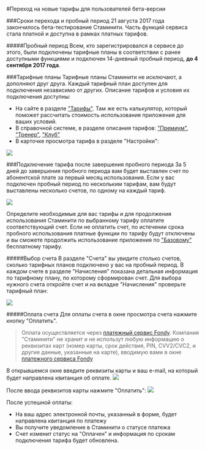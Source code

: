 #Переход на новые тарифы для пользователей бета-версии

###Cроки перехода и пробный период
21 августа 2017 года закончилось бета-тестирование Стаминити. 
Часть функций сервиса стала платной и доступна в рамках платных тарифов.

#####Пробный период
Всем, кто зарегистрировался в сервисе до этого, были подключены тарифные планы в соответствии с ранее доступными функциями и подключен 14-дневный пробный период, **до 4 сентября 2017 года**. 


###Тарифные планы
Тарифные планы Стаминити не исключают, а дополняют друг друга. Каждый тарифный план доступен для подключения независимо от других.
Описание тарифов и условия их подключения доступны:
* На сайте в разделе ["Тарифы"](https://staminity.com/tariffs). Там же есть калькулятор, который поможет рассчитать стоимость использования приложения для ваших условий.
* В справочной системе, в разделе описания тарифов:  ["Премиум"](/tariffs/Premium.md),  ["Тренер"](/tariffs/Coach.md), ["Клуб"](/tariffs/Club.md)
* В карточке просмотра тарифа в разделе "Настройки":

![](http://content.staminity.com/assets/images/tariffs/view-tariffs.gif)

###Подключение тарифа после завершения пробного периода
За 5 дней до завершения пробного периода вам будет выставлен счет по абонентской плате за первый месяц использования. Если у вас подключен пробный период по нескольким тарифам, вам будут выставлены несколько счетов, по одному на каждый тариф.

![](http://content.staminity.com/assets/images/tariffs/tariffs-and-bills.png)

Определите необходимые для вас тарифы и для продолжения использования Стаминити по выбранному тарифу оплатите соответствующий счет. Если не оплатить счет, по истечении срока пробного использования платные функции по тарифу будут отключены и вы сможете продолжить использование приложения по ["Базовому"](/tariffs/basic.md) бесплатному тарифу.

#####Выбор счета
В разделе "Счета" вы увидите столько счетов, сколько тарифных планов подключено у вас на пробный период. 
В каждом счете в разделе "Начисления" показана детальная информация по тарифному плану, по которому сформирован счет.
Для выбора нужного счета откройте счет и на вкладке "Начисления" проверьте тарифный план: 

![](http://content.staminity.com/assets/images/tariffs/select-bills.gif)

#####Оплата счета
Для оплаты счета в окне просмотра счета нажмите кнопку "Оплатить". 

> Оплата осуществляется через [платежный сервис Fondy](https://fondy.ru). Компания "Стаминити" не хранит и не использут любую информацию о реквизитах карт (номер карты, срок действия, PIN, CVV2/CVC2, и другие данные, указанные на карте), вводимую вами в окне [платежного сервиса Fondy](https://fondy.ru)

В открывшемся окне введите реквизиты карты и ваш e-mail, на который будет направлена квитанция об оплате. 
![](http://content.staminity.com/assets/images/tariffs/payment-form.png)

После ввода реквизитов карты нажмите "Оплатить":
![](http://content.staminity.com/assets/images/tariffs/bill-payment.gif)

После успешной оплаты:
* На ваш адрес электронной почты, указанный в форме, будет направлена квитанция по платежу
* Вы получите уведомление в Стаминити о статусе платежа
* Счет изменит статус на "Оплачен" и информация по срокам подключения тарифа будет обновлена.
